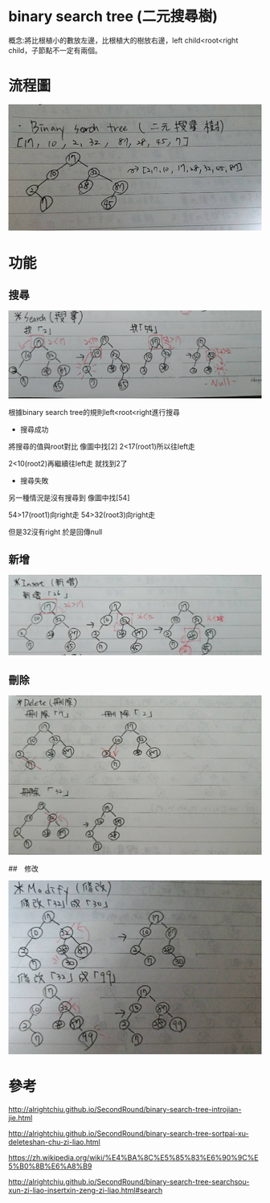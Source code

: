 # binary search tree (二元搜尋樹)

概念:將比根植小的數放左邊，比根植大的樹放右邊，left child<root<right child，子節點不一定有兩個。

# 流程圖

![流程圖](https://github.com/wangweihsin/learning-note/blob/master/%E5%9C%96%E7%89%87/binary%20tree%E6%B5%81%E7%A8%8B%E5%9C%96.jpg?raw=true)

# 功能

## 搜尋

![搜尋](https://github.com/wangweihsin/learning-note/blob/master/%E5%9C%96%E7%89%87/%E6%90%9C%E5%B0%8B.jpg)

根據binary search tree的規則left<root<right進行搜尋

- 搜尋成功

將搜尋的值與root對比 像圖中找[2] 2<17(root1)所以往left走

2<10(root2)再繼續往left走 就找到2了

- 搜尋失敗

另一種情況是沒有搜尋到 像圖中找[54]

54>17(root1)向right走 54>32(root3)向right走

但是32沒有right 於是回傳null

## 新增

![新增](https://github.com/wangweihsin/learning-note/blob/master/%E5%9C%96%E7%89%87/%E6%96%B0%E5%A2%9E.jpg)

## 刪除

![刪除](https://github.com/wangweihsin/learning-note/blob/master/%E5%9C%96%E7%89%87/%E5%88%AA%E9%99%A4.jpg?raw=true)

##　修改

![修改](https://github.com/wangweihsin/learning-note/blob/master/%E5%9C%96%E7%89%87/%E4%BF%AE%E6%94%B9.jpg?raw=true)

# 參考

http://alrightchiu.github.io/SecondRound/binary-search-tree-introjian-jie.html

http://alrightchiu.github.io/SecondRound/binary-search-tree-sortpai-xu-deleteshan-chu-zi-liao.html

https://zh.wikipedia.org/wiki/%E4%BA%8C%E5%85%83%E6%90%9C%E5%B0%8B%E6%A8%B9

http://alrightchiu.github.io/SecondRound/binary-search-tree-searchsou-xun-zi-liao-insertxin-zeng-zi-liao.html#search
